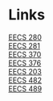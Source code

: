 # Links
[EECS 280](https://samruan.notion.site/EECS-280-65eba3a04a934868bc61d07fa93d0b8a) \
[EECS 281](https://samruan.notion.site/EECS-281-5927383b957b4674b14b8a65628c711b) \
[EECS 370](https://samruan.notion.site/EECS-370-07fe7ca8d822453d8726b1e359859349) \
[EECS 376](https://www.notion.so/samruan/EECS-376-20f30f8e08434b14b3e36a598693409c) \
[EECS 203](https://samruan.notion.site/EECS-203-b20bad87b7f444d6a865b9050277aafe) \
[EECS 482](https://www.notion.so/samruan/EECS482-7bcfa5f6761143f99b655cc80cdac45c) \
[EECS 489](https://samruan.notion.site/EECS-489-052ae5847d3e4af9ab59e6409dff2089?pvs=4)
